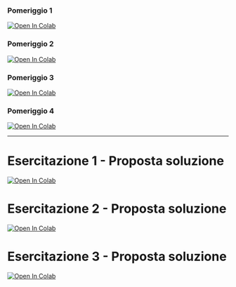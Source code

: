 ### Pomeriggio 1
[![Open In Colab](https://colab.research.google.com/assets/colab-badge.svg)](https://githubtocolab.com/aprodi/cd5050-LiceoCastelnuovo/blob/main/Pomeriggi/P1.ipynb)

### Pomeriggio 2
[![Open In Colab](https://colab.research.google.com/assets/colab-badge.svg)](https://githubtocolab.com/slvcsl/cd5050-Morgagni/blob/main/Pomeriggi/P2.ipynb)

### Pomeriggio 3
[![Open In Colab](https://colab.research.google.com/assets/colab-badge.svg)](https://githubtocolab.com/slvcsl/cd5050-Morgagni/blob/main/Pomeriggi/P3.ipynb)

### Pomeriggio 4
[![Open In Colab](https://colab.research.google.com/assets/colab-badge.svg)](https://githubtocolab.com/slvcsl/cd5050-Morgagni/blob/main/Pomeriggi/P4.ipynb)


----------------------------------

# Esercitazione 1 - Proposta soluzione
[![Open In Colab](https://colab.research.google.com/assets/colab-badge.svg)](https://githubtocolab.com/slvcsl/cd5050-Morgagni/blob/main/Pomeriggi/P1_corretto.ipynb)

# Esercitazione 2 - Proposta soluzione
[![Open In Colab](https://colab.research.google.com/assets/colab-badge.svg)](https://githubtocolab.com/slvcsl/cd5050-Morgagni/blob/main/Pomeriggi/P2_corretto.ipynb)

# Esercitazione 3 - Proposta soluzione
[![Open In Colab](https://colab.research.google.com/assets/colab-badge.svg)](https://githubtocolab.com/slvcsl/cd5050-Morgagni/blob/main/Pomeriggi/P3_corretto.ipynb)



